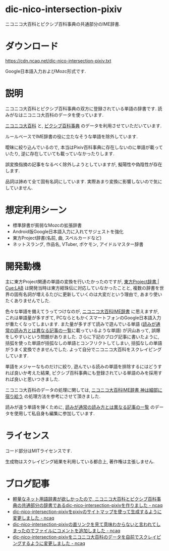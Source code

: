 # dic-nico-intersection-pixiv

ニコニコ大百科とピクシブ百科事典の共通部分のIME辞書.

# ダウンロード

<https://cdn.ncaq.net/dic-nico-intersection-pixiv.txt>

Google日本語入力およびMozc形式です.

# 説明

ニコニコ大百科とピクシブ百科事典の双方に登録されている単語の辞書です.
読みがなはニコニコ大百科のデータを使っています.

[ニコニコ大百科](http://dic.nicovideo.jp/)
と,
[ピクシブ百科事典](https://dic.pixiv.net/)
のデータを利用させていただいています.

ルールベースでIME辞書の役に立たなそうな単語を除外しています.

曖昧に絞り込んでいるので,
本当はPixiv百科事典に存在しないのに単語が載っていたり,
逆に存在していても載っていなかったりします.

誤変換指摘の記事をなるべく除外しようとしていますが,
擬陽性や偽陰性が存在します.

品詞は諦めて全て固有名詞にしています.
実際あまり変換に影響しないので気にしていません.

# 想定利用シーン

* 標準辞書が貧弱なMozcの拡張辞書
* Android版Google日本語入力に入れてサジェストを強化
* 東方Project辞書(名前, 曲, スペルカードなど)
* ネットスラング, 作品名, VTuber, ポケモン, アイドルマスター辞書

# 開発動機

主に東方Project関連の単語の変換を行いたかったのですが,
[東方Project辞書 | Cue:LAB](https://9lab.jp/works/dic/th-dic.php)
は開発当時は東方紺珠伝に対応していなかったことと,
複数の辞書を世界の固有名詞が増えるたびに更新していくのは大変だという理由で,
あまり使いたくありませんでした.

色々な単語を備えてうってつけなのが,
[ニコニコ大百科IME辞書](http://tkido.com/blog/1019.html)
に思えますが,
これは単語量が多すぎて,
PCならともかくスマートフォンのGoogle日本語入力が重たくなってしまいます.
また量が多すぎて読みで遊んでいる単語
([読みが通常の読み方とは異なる記事の一覧](https://dic.nicovideo.jp/id/4652210)に載っているような単語)
が沢山あって,
誤爆をしやすいという問題がありました.
さらに下記のブログ記事に書いたように,
括弧を使った単語が括弧なしの単語とコンフリクトしてしまい,
括弧なしの単語がうまく変換できませんでした.
よって自分でニコニコ大百科をスクレイピングしています.

単語をメジャーなものだけに絞り,
遊んでいる読みの単語を排除するにはどうすれば良いか考えた結果,
ピクシブ百科事典にも登録されている単語のみを採用すれば良いと思いつきました.

ニコニコ大百科のデータの処理に関しては,
[ニコニコ大百科IME辞書 神は細部に宿り給う](http://tkido.com/blog/1019.html)
の処理方法を参考にさせて頂きました.

読みが違う単語を弾くために,
[読みが通常の読み方とは異なる記事の一覧](https://dic.nicovideo.jp/id/4652210)
のデータを使用して私自身も編集に参加しています.

# ライセンス

コード部分はMITライセンスです.

生成物はスクレイピング結果を利用している都合上,
著作権は主張しません.

# ブログ記事

* [軽量なネット用語辞書が欲しかったので, ニコニコ大百科とピクシブ百科事典の共通部分の辞書であるdic-nico-intersection-pixivを作りました - ncaq](https://www.ncaq.net/2017/03/10/)
* [dic-nico-intersection-pixivをpixivのサイトマップを使って生成するように変更しました - ncaq](https://www.ncaq.net/2017/08/23/)
* [dic-nico-intersection-pixivの直リンクを見て意味わからないと言われてしまったのでファイルにコメントを追加しました - ncaq](https://www.ncaq.net/2017/11/09/16/26/13/)
* [dic-nico-intersection-pixivをニコニコ大百科のデータを自前でスクレイピングするように変更しました - ncaq](https://www.ncaq.net/2019/08/20/13/16/20/)
